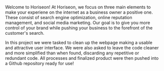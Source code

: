 Welcome to Horiseon! At Horiseon, we focus on three main elements to make your experiene on the internet as a business owner a positive one.  These consist of search engine optimization, online reputation management, and social media marketing.  Our goal is to give you more control of your brand while pushing your business to the forefront of the customer's search. 

In this project we were tasked to clean up the webpage making a usable and attractive user interface. We were also asked to leave the code cleaner and more simplified than when found, discarding any repetitive or redundant code. All processes and finalized product were then pushed into a Github repository ready for use!
